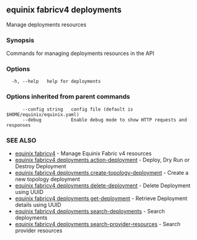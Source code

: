 ## equinix fabricv4 deployments

Manage deployments resources

### Synopsis

Commands for managing deployments resources in the API

### Options

```
  -h, --help   help for deployments
```

### Options inherited from parent commands

```
      --config string   config file (default is $HOME/equinix/equinix.yaml)
      --debug           Enable debug mode to show HTTP requests and responses
```

### SEE ALSO

* [equinix fabricv4](equinix_fabricv4.md)	 - Manage Equinix Fabric v4 resources
* [equinix fabricv4 deployments action-deployment](equinix_fabricv4_deployments_action-deployment.md)	 - Deploy, Dry Run or Destroy Deployment
* [equinix fabricv4 deployments create-topology-deployment](equinix_fabricv4_deployments_create-topology-deployment.md)	 - Create a new topology deployment
* [equinix fabricv4 deployments delete-deployment](equinix_fabricv4_deployments_delete-deployment.md)	 - Delete Deployment using UUID
* [equinix fabricv4 deployments get-deployment](equinix_fabricv4_deployments_get-deployment.md)	 - Retrieve Deployment details using UUID
* [equinix fabricv4 deployments search-deployments](equinix_fabricv4_deployments_search-deployments.md)	 - Search deployments
* [equinix fabricv4 deployments search-provider-resources](equinix_fabricv4_deployments_search-provider-resources.md)	 - Search provider resources

